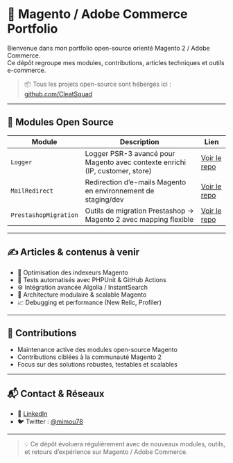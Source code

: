 # 🧱 Magento / Adobe Commerce Portfolio

Bienvenue dans mon portfolio open-source orienté Magento 2 / Adobe Commerce.  
Ce dépôt regroupe mes modules, contributions, articles techniques et outils e-commerce.  
> 📦 Tous les projets open-source sont hébergés ici : [github.com/CleatSquad](https://github.com/CleatSquad)

---

## 🧩 Modules Open Source

| Module | Description | Lien |
|--------|-------------|------|
| `Logger` | Logger PSR-3 avancé pour Magento avec contexte enrichi (IP, customer, store) | [Voir le repo](https://github.com/CleatSquad/magento2-logger) |
| `MailRedirect` | Redirection d’e-mails Magento en environnement de staging/dev | [Voir le repo](https://github.com/CleatSquad/magento2-mail-redirect) |
| `PrestashopMigration` | Outils de migration Prestashop → Magento 2 avec mapping flexible | [Voir le repo](https://github.com/CleatSquad/magento2-prestashop-migration) |

---

## ✍️ Articles & contenus à venir

- 🔄 Optimisation des indexeurs Magento
- 🧪 Tests automatisés avec PHPUnit & GitHub Actions
- ⚙️ Intégration avancée Algolia / InstantSearch
- 🧠 Architecture modulaire & scalable Magento
- 📈 Debugging et performance (New Relic, Profiler)

---

## 🤝 Contributions

- Maintenance active des modules open-source Magento
- Contributions ciblées à la communauté Magento 2
- Focus sur des solutions robustes, testables et scalables

---

## 📬 Contact & Réseaux

- 💼 [LinkedIn](https://www.linkedin.com/in/mimou78)
- 🐦 Twitter : [@mimou78](https://twitter.com/mimou78)

---

> 💡 Ce dépôt évoluera régulièrement avec de nouveaux modules, outils, et retours d’expérience sur Magento / Adobe Commerce.
